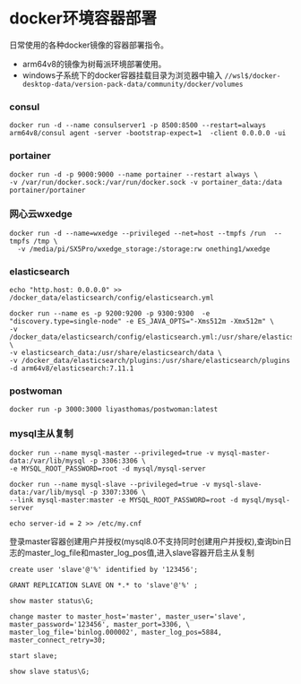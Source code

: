 # docker环境容器部署
日常使用的各种docker镜像的容器部署指令。
- arm64v8的镜像为树莓派环境部署使用。
- windows子系统下的docker容器挂载目录为浏览器中输入
`//wsl$/docker-desktop-data/version-pack-data/community/docker/volumes`

### consul
`docker run -d --name consulserver1 -p 8500:8500 --restart=always  arm64v8/consul agent -server -bootstrap-expect=1  -client 0.0.0.0 -ui`
### portainer 
```
docker run -d -p 9000:9000 --name portainer --restart always \
-v /var/run/docker.sock:/var/run/docker.sock -v portainer_data:/data portainer/portainer
```
### 网心云wxedge
```
docker run -d --name=wxedge --privileged --net=host --tmpfs /run  --tmpfs /tmp \
  -v /media/pi/SX5Pro/wxedge_storage:/storage:rw onething1/wxedge
```
### elasticsearch
```
echo "http.host: 0.0.0.0" >> /docker_data/elasticsearch/config/elasticsearch.yml

docker run --name es -p 9200:9200 -p 9300:9300  -e "discovery.type=single-node" -e ES_JAVA_OPTS="-Xms512m -Xmx512m" \
-v /docker_data/elasticsearch/config/elasticsearch.yml:/usr/share/elasticsearch/config/elasticsearch.yml \
-v elasticsearch_data:/usr/share/elasticsearch/data \
-v /docker_data/elasticsearch/plugins:/usr/share/elasticsearch/plugins -d arm64v8/elasticsearch:7.11.1 
```
### postwoman
`docker run -p 3000:3000 liyasthomas/postwoman:latest`
### mysql主从复制
```
docker run --name mysql-master --privileged=true -v mysql-master-data:/var/lib/mysql -p 3306:3306 \
-e MYSQL_ROOT_PASSWORD=root -d mysql/mysql-server

docker run --name mysql-slave --privileged=true -v mysql-slave-data:/var/lib/mysql -p 3307:3306 \
--link mysql-master:master -e MYSQL_ROOT_PASSWORD=root -d mysql/mysql-server

echo server-id = 2 >> /etc/my.cnf
```
登录master容器创建用户并授权(mysql8.0不支持同时创建用户并授权),查询bin日志的master_log_file和master_log_pos值,进入slave容器开启主从复制
```
create user 'slave'@'%' identified by '123456';

GRANT REPLICATION SLAVE ON *.* to 'slave'@'%' ;

show master status\G;

change master to master_host='master', master_user='slave', master_password='123456', master_port=3306, \
master_log_file='binlog.000002', master_log_pos=5884, master_connect_retry=30;

start slave;

show slave status\G;
```
